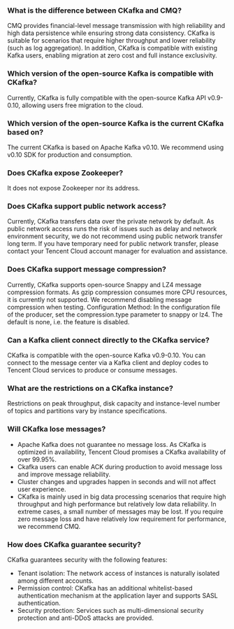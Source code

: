 ### What is the difference between CKafka and CMQ?
CMQ provides financial-level message transmission with high reliability and high data persistence while ensuring strong data consistency.
CKafka is suitable for scenarios that require higher throughput and lower reliability (such as log aggregation). In addition, CKafka is compatible with existing Kafka users, enabling migration at zero cost and full instance exclusivity.

### Which version of the open-source Kafka is compatible with CKafka?
Currently, CKafka is fully compatible with the open-source Kafka API v0.9-0.10, allowing users free migration to the cloud.

### Which version of the open-source Kafka is the current CKafka based on?
The current CKafka is based on Apache Kafka v0.10. We recommend using v0.10 SDK for production and consumption.

### Does CKafka expose Zookeeper?
It does not expose Zookeeper nor its address.

### Does CKafka support public network access?
Currently, CKafka transfers data over the private network by default. As public network access runs the risk of issues such as delay and network environment security, we do not recommend using public network transfer long term.
If you have temporary need for public network transfer, please contact your Tencent Cloud account manager for evaluation and assistance.

### Does CKafka support message compression?
Currently, CKafka supports open-source Snappy and LZ4 message compression formats. As gzip compression consumes more CPU resources, it is currently not supported.
We recommend disabling message compression when testing.
Configuration Method: In the configuration file of the producer, set the compression.type parameter to snappy or lz4. The default is none, i.e. the feature is disabled.


### Can a Kafka client connect directly to the CKafka service?
CKafka is compatible with the open-source Kafka v0.9-0.10. You can connect to the message center via a Kafka client and deploy codes to Tencent Cloud services to produce or consume messages.

### What are the restrictions on a CKafka instance?
Restrictions on peak throughput, disk capacity and instance-level number of topics and partitions vary by instance specifications.




### Will CKafka lose messages?
- Apache Kafka does not guarantee no message loss. As CKafka is optimized in availability, Tencent Cloud promises a CKafka availability of over 99.95%.
- Ckafka users can enable ACK during production to avoid message loss and improve message reliability.
- Cluster changes and upgrades happen in seconds and will not affect user experience.
- CKafka is mainly used in big data processing scenarios that require high throughput and high performance but relatively low data reliability. In extreme cases, a small number of messages may be lost. If you require zero message loss and have relatively low requirement for performance, we recommend CMQ.


### How does CKafka guarantee security?
CKafka guarantees security with the following features:
- Tenant isolation: The network access of instances is naturally isolated among different accounts.
- Permission control: CKafka has an additional whitelist-based authentication mechanism at the application layer and supports SASL authentication.
- Security protection: Services such as multi-dimensional security protection and anti-DDoS attacks are provided.


